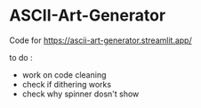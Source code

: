 # ASCII-Art-Generator

Code for https://ascii-art-generator.streamlit.app/

to do :
- work on code cleaning
- check if dithering works
- check why spinner dosn't show